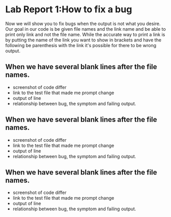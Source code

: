 # Lab Report 1:How to fix a bug
Now we will show you to fix bugs when the output is 
not what you desire. 
Our goal in our code is be given file names and the link name and be able to print only link and not the file name. While the accurate way to print a link is by putting the name of the link you want to show in brackets and have the following be parenthesis with the link it's possible for there to be wrong output.

## When we have several blank lines after the file names.
* screenshot of code differ
* link to the test file that made me prompt change
* output of line
* relationship between bug, the symptom and failing output. 
## When we have several blank lines after the file names.
* screenshot of code differ
* link to the test file that made me prompt change
* output of line
* relationship between bug, the symptom and failing output. 
## When we have several blank lines after the file names.
* screenshot of code differ
* link to the test file that made me prompt change
* output of line
* relationship between bug, the symptom and failing output. 